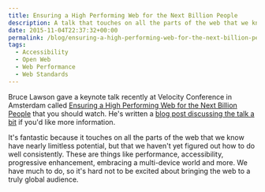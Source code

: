 ```yaml
---
title: Ensuring a High Performing Web for the Next Billion People
description: A talk that touches on all the parts of the web that we know have nearly limitless potential, but that we haven't yet figured out how to do well consistently.
date: 2015-11-04T22:37:32+00:00
permalink: /blog/ensuring-a-high-performing-web-for-the-next-billion-people/
tags:
  - Accessibility
  - Open Web
  - Web Performance
  - Web Standards
---
```


Bruce Lawson gave a keynote talk recently at Velocity Conference in Amsterdam called [Ensuring a High Performing Web for the Next Billion People](https://www.youtube.com/watch?v=f6As5HEkG5E) that you should watch. He's written a [blog post discussing the talk a bit](http://www.brucelawson.co.uk/2015/ensuring-a-high-performing-web-for-the-next-billion-people/) if you'd like more information.

It's fantastic because it touches on all the parts of the web that we know have nearly limitless potential, but that we haven't yet figured out how to do well consistently. These are things like performance, accessibility, progressive enhancement, embracing a multi-device world and more. We have much to do, so it's hard not to be excited about bringing the web to a truly global audience.
